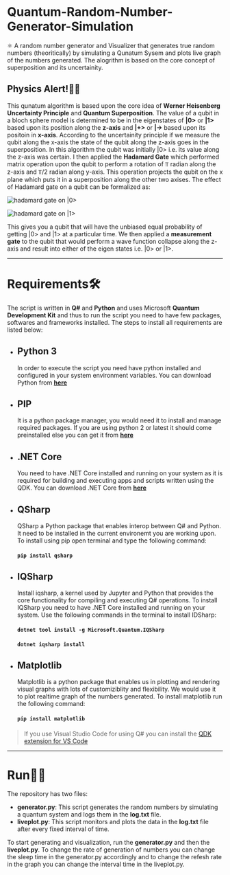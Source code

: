 # Quantum-Random-Number-Generator-Simulation
⚛ A random number generator and Visualizer that generates true random numbers (theoritically) by simulating a Qunatum Sysem and plots live graph of the numbers generated. The alogrithm is based on the core concept of superposition and its uncertainity.

## Physics Alert!👨‍🏫
This qunatum algorithm is based upon the core idea of **Werner Heisenberg Uncertainty Principle** and **Quantum Superposition**. The value of a qubit in a bloch sphere model is determined to be in the eigenstates of **|0>** or **|1>** based upon its position along the **z-axis** and **|+>** or **|->** based upon its positoin in **x-axis**. According to the uncertainity principle if we measure the qubit along the x-axis the state of the qubit along the z-axis goes in the superposition. In this algorithm the qubit was initially |0> i.e. its value along the z-axis was certain. I then applied the **Hadamard Gate** which performed matrix operation upon the qubit to perform a rotation of ⫪ radian along the z-axis and ⫪/2 radian along y-axis. This operation projects the qubit on the x plane which puts it in a superposition along the other two axises. The effect of Hadamard gate on a qubit can be formalized as:

![hadamard gate on |0>](https://latex.codecogs.com/gif.latex?H|0>=\frac{|0>&plus;|1>}{\sqrt{2}})

![hadamard gate on |1>](https://latex.codecogs.com/gif.latex?H|1>=\frac{|0>-|1>}{\sqrt{2}})

This gives you a qubit that will have the unbiased equal probability of getting |0> and |1> at a particular time. We then applied a **measurement gate** to the qubit that would perform a wave function collapse along the z-axis and result into either of the eigen states i.e. |0> or |1>.

___

# Requirements🛠
The script is written in **Q#** and **Python** and uses Microsoft **Quantum Development Kit** and thus to run the script you need to have few packages, softwares and frameworks installed. The steps to install all requirements are listed below:

+ ## Python 3
   In order to execute the script you need have python installed and configured in your system environment variables. You can download Python from [**here**](https://www.python.org/downloads/)

+ ## PIP
   It is a python package manager, you would need it to install and manage required packages. If you are using python 2 or latest it should come preinstalled else you can get it from [**here**](https://pip.pypa.io/en/stable/installing/)
   
+ ## .NET Core
   You need to have .NET Core installed and running on your system as it is required for building and executing apps and scripts written using the QDK. You can download .NET Core from [**here**](https://dotnet.microsoft.com/download)
   
+ ## QSharp
   QSharp a Python package that enables interop between Q# and Python. It need to be installed in the current environemt you are working upon. To install using pip open terminal and type the following command:
   #### `pip install qsharp`
   
+ ## IQSharp
   Install iqsharp, a kernel used by Jupyter and Python that provides the core functionality for compiling and executing Q# operations. To install IQSharp you need to have .NET Core installed and running on your system. Use the following commands in the terminal to install IDSharp:
   #### `dotnet tool install -g Microsoft.Quantum.IQSharp`
   #### `dotnet iqsharp install`
   
+ ## Matplotlib
   Matplotlib is a python package that enables us in plotting and rendering visual graphs with lots of customiziblity and flexibility. We would use it to plot realtime graph of the numbers generated. To install matplotlib run the following command:
   #### `pip install matplotlib`
   
> If you use Visual Studio Code for using Q# you can install the [QDK extension for VS Code](https://marketplace.visualstudio.com/items?itemName=quantum.quantum-devkit-vscode)

___
# Run🏃‍♂️
The repository has two files:
+ **generator.py**: This script generates the random numbers by simulating a quantum system and logs them in the **log.txt** file.
+ **liveplot.py**: This script monitors and plots the data in the **log.txt** file after every fixed interval of time.

To start generating and visualization, run the **generator.py** and then the **liveplot.py**. To change the rate of generation of numbers you can change the sleep time in the generator.py accordingly and to change the refesh rate in the graph you can change the interval time in the liveplot.py.
